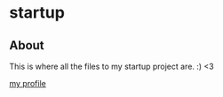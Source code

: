 # startup
## About
This is where all the files to my startup project are. :) <3

[my profile](https://github.com/jeffreysalewis)
